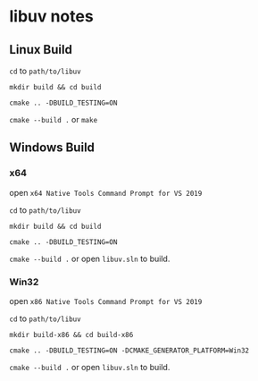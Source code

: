 # libuv notes

## Linux Build

`cd` to `path/to/libuv`

`mkdir build && cd build`

`cmake .. -DBUILD_TESTING=ON`

`cmake --build .` or `make`

## Windows Build

### x64

open `x64 Native Tools Command Prompt for VS 2019`

`cd` to `path/to/libuv`

`mkdir build && cd build`

`cmake .. -DBUILD_TESTING=ON`

`cmake --build .` or open `libuv.sln` to build.

### Win32

open `x86 Native Tools Command Prompt for VS 2019`

`cd` to `path/to/libuv`

`mkdir build-x86 && cd build-x86`

`cmake .. -DBUILD_TESTING=ON -DCMAKE_GENERATOR_PLATFORM=Win32`

`cmake --build .` or open `libuv.sln` to build.

